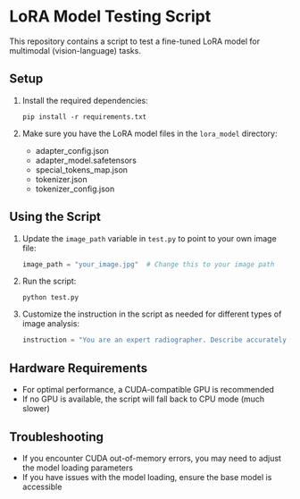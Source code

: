 # LoRA Model Testing Script

This repository contains a script to test a fine-tuned LoRA model for multimodal (vision-language) tasks.

## Setup

1. Install the required dependencies:
   ```
   pip install -r requirements.txt
   ```

2. Make sure you have the LoRA model files in the `lora_model` directory:
   - adapter_config.json
   - adapter_model.safetensors
   - special_tokens_map.json
   - tokenizer.json
   - tokenizer_config.json

## Using the Script

1. Update the `image_path` variable in `test.py` to point to your own image file:
   ```python
   image_path = "your_image.jpg"  # Change this to your image path
   ```

2. Run the script:
   ```
   python test.py
   ```

3. Customize the instruction in the script as needed for different types of image analysis:
   ```python
   instruction = "You are an expert radiographer. Describe accurately what you see in this image."
   ```

## Hardware Requirements

- For optimal performance, a CUDA-compatible GPU is recommended
- If no GPU is available, the script will fall back to CPU mode (much slower)

## Troubleshooting

- If you encounter CUDA out-of-memory errors, you may need to adjust the model loading parameters
- If you have issues with the model loading, ensure the base model is accessible 